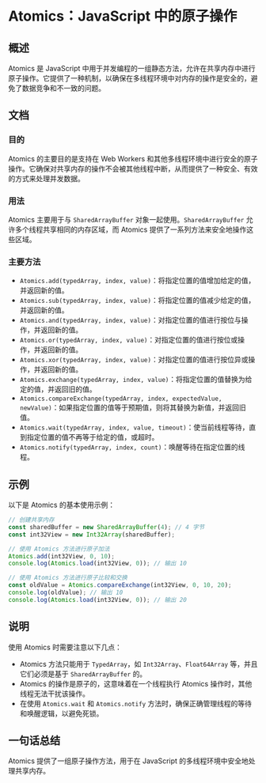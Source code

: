 <!--
Meta Description: # Atomics：JavaScript 中的原子操作 ## 概述 Atomics 是 JavaScript 中用于并发编程的一组静态方法，允许在共享内存中进行原子操作。它提供了一种机制，以确保在多线程环境中对内存的操作是安全的，避免了数据竞争和不一致的问题。 ## 文档 ### 目的 Atomic...
Meta Keywords: atomics, typedarray, index, value, 并返回新的值
-->

# Atomics：JavaScript 中的原子操作

## 概述
Atomics 是 JavaScript 中用于并发编程的一组静态方法，允许在共享内存中进行原子操作。它提供了一种机制，以确保在多线程环境中对内存的操作是安全的，避免了数据竞争和不一致的问题。

## 文档
### 目的
Atomics 的主要目的是支持在 Web Workers 和其他多线程环境中进行安全的原子操作。它确保对共享内存的操作不会被其他线程中断，从而提供了一种安全、有效的方式来处理并发数据。

### 用法
Atomics 主要用于与 `SharedArrayBuffer` 对象一起使用。`SharedArrayBuffer` 允许多个线程共享相同的内存区域，而 Atomics 提供了一系列方法来安全地操作这些区域。

### 主要方法
- `Atomics.add(typedArray, index, value)`：将指定位置的值增加给定的值，并返回新的值。
- `Atomics.sub(typedArray, index, value)`：将指定位置的值减少给定的值，并返回新的值。
- `Atomics.and(typedArray, index, value)`：对指定位置的值进行按位与操作，并返回新的值。
- `Atomics.or(typedArray, index, value)`：对指定位置的值进行按位或操作，并返回新的值。
- `Atomics.xor(typedArray, index, value)`：对指定位置的值进行按位异或操作，并返回新的值。
- `Atomics.exchange(typedArray, index, value)`：将指定位置的值替换为给定的值，并返回旧的值。
- `Atomics.compareExchange(typedArray, index, expectedValue, newValue)`：如果指定位置的值等于预期值，则将其替换为新值，并返回旧值。
- `Atomics.wait(typedArray, index, value, timeout)`：使当前线程等待，直到指定位置的值不再等于给定的值，或超时。
- `Atomics.notify(typedArray, index, count)`：唤醒等待在指定位置的线程。

## 示例
以下是 Atomics 的基本使用示例：

```javascript
// 创建共享内存
const sharedBuffer = new SharedArrayBuffer(4); // 4 字节
const int32View = new Int32Array(sharedBuffer);

// 使用 Atomics 方法进行原子加法
Atomics.add(int32View, 0, 10);
console.log(Atomics.load(int32View, 0)); // 输出 10

// 使用 Atomics 方法进行原子比较和交换
const oldValue = Atomics.compareExchange(int32View, 0, 10, 20);
console.log(oldValue); // 输出 10
console.log(Atomics.load(int32View, 0)); // 输出 20
```

## 说明
使用 Atomics 时需要注意以下几点：

- Atomics 方法只能用于 `TypedArray`，如 `Int32Array`、`Float64Array` 等，并且它们必须是基于 `SharedArrayBuffer` 的。
- Atomics 的操作是原子的，这意味着在一个线程执行 Atomics 操作时，其他线程无法干扰该操作。
- 在使用 `Atomics.wait` 和 `Atomics.notify` 方法时，确保正确管理线程的等待和唤醒逻辑，以避免死锁。

## 一句话总结
Atomics 提供了一组原子操作方法，用于在 JavaScript 的多线程环境中安全地处理共享内存。